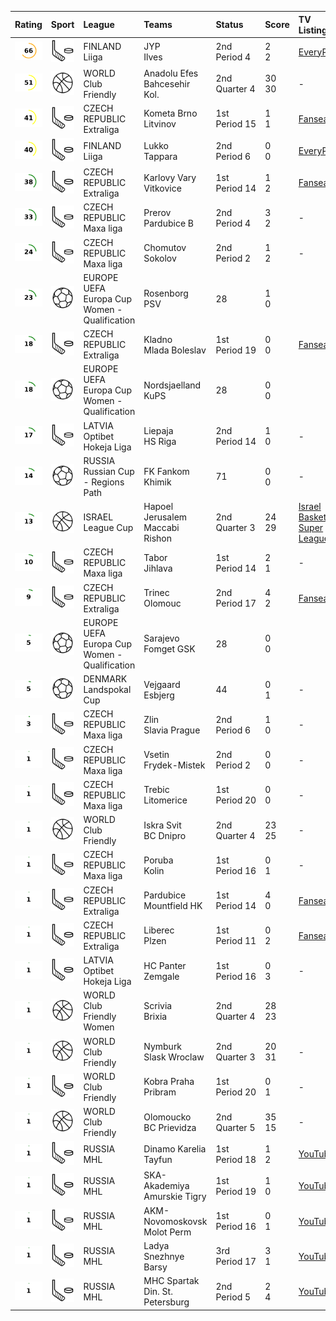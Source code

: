 | Rating                                                                                                                                 | Sport                                                                                                                | League                                          | Teams                              | Status        | Score    | TV Listing                                                                     |
|:---------------------------------------------------------------------------------------------------------------------------------------|:---------------------------------------------------------------------------------------------------------------------|:------------------------------------------------|:-----------------------------------|:--------------|:---------|:-------------------------------------------------------------------------------|
| <img src="https://raw.githubusercontent.com/BlakeDuncan25/Donut-SVG-Ratings/bac4e4a278175106499642192132b1786a9aec38/66.svg" alt="66"> | <img src="https://raw.githubusercontent.com/BlakeDuncan25/Donut-SVG-Ratings/master/hockey.png" alt="Ice Hockey">     | FINLAND<br>Liiga                                | JYP<br>Ilves                       | 2nd Period 4  | 2<br>2   | <a href="https://everyplay.live/pages/RVXlOZkW6">EveryPlay</a>                 |
| <img src="https://raw.githubusercontent.com/BlakeDuncan25/Donut-SVG-Ratings/bac4e4a278175106499642192132b1786a9aec38/51.svg" alt="51"> | <img src="https://raw.githubusercontent.com/BlakeDuncan25/Donut-SVG-Ratings/master/basketball.png" alt="Basketball"> | WORLD<br>Club Friendly                          | Anadolu Efes<br>Bahcesehir Kol.    | 2nd Quarter 4 | 30<br>30 | -                                                                              |
| <img src="https://raw.githubusercontent.com/BlakeDuncan25/Donut-SVG-Ratings/bac4e4a278175106499642192132b1786a9aec38/41.svg" alt="41"> | <img src="https://raw.githubusercontent.com/BlakeDuncan25/Donut-SVG-Ratings/master/hockey.png" alt="Ice Hockey">     | CZECH REPUBLIC<br>Extraliga                     | Kometa Brno<br>Litvinov            | 1st Period 15 | 1<br>1   | <a href="https://www.fanseat.com/tipsport-extraliga">Fanseat</a>               |
| <img src="https://raw.githubusercontent.com/BlakeDuncan25/Donut-SVG-Ratings/bac4e4a278175106499642192132b1786a9aec38/40.svg" alt="40"> | <img src="https://raw.githubusercontent.com/BlakeDuncan25/Donut-SVG-Ratings/master/hockey.png" alt="Ice Hockey">     | FINLAND<br>Liiga                                | Lukko<br>Tappara                   | 2nd Period 6  | 0<br>0   | <a href="https://everyplay.live/pages/RVXlOZkW6">EveryPlay</a>                 |
| <img src="https://raw.githubusercontent.com/BlakeDuncan25/Donut-SVG-Ratings/bac4e4a278175106499642192132b1786a9aec38/38.svg" alt="38"> | <img src="https://raw.githubusercontent.com/BlakeDuncan25/Donut-SVG-Ratings/master/hockey.png" alt="Ice Hockey">     | CZECH REPUBLIC<br>Extraliga                     | Karlovy Vary<br>Vitkovice          | 1st Period 14 | 1<br>2   | <a href="https://www.fanseat.com/tipsport-extraliga">Fanseat</a>               |
| <img src="https://raw.githubusercontent.com/BlakeDuncan25/Donut-SVG-Ratings/bac4e4a278175106499642192132b1786a9aec38/33.svg" alt="33"> | <img src="https://raw.githubusercontent.com/BlakeDuncan25/Donut-SVG-Ratings/master/hockey.png" alt="Ice Hockey">     | CZECH REPUBLIC<br>Maxa liga                     | Prerov<br>Pardubice B              | 2nd Period 4  | 3<br>2   | -                                                                              |
| <img src="https://raw.githubusercontent.com/BlakeDuncan25/Donut-SVG-Ratings/bac4e4a278175106499642192132b1786a9aec38/24.svg" alt="24"> | <img src="https://raw.githubusercontent.com/BlakeDuncan25/Donut-SVG-Ratings/master/hockey.png" alt="Ice Hockey">     | CZECH REPUBLIC<br>Maxa liga                     | Chomutov<br>Sokolov                | 2nd Period 2  | 1<br>2   | -                                                                              |
| <img src="https://raw.githubusercontent.com/BlakeDuncan25/Donut-SVG-Ratings/bac4e4a278175106499642192132b1786a9aec38/23.svg" alt="23"> | <img src="https://raw.githubusercontent.com/BlakeDuncan25/Donut-SVG-Ratings/master/soccer.png" alt="Soccer">         | EUROPE<br>UEFA Europa Cup Women - Qualification | Rosenborg<br>PSV                   | 28            | 1<br>0   | <a href="#N/A"></a>                                                            |
| <img src="https://raw.githubusercontent.com/BlakeDuncan25/Donut-SVG-Ratings/bac4e4a278175106499642192132b1786a9aec38/18.svg" alt="18"> | <img src="https://raw.githubusercontent.com/BlakeDuncan25/Donut-SVG-Ratings/master/hockey.png" alt="Ice Hockey">     | CZECH REPUBLIC<br>Extraliga                     | Kladno<br>Mlada Boleslav           | 1st Period 19 | 0<br>0   | <a href="https://www.fanseat.com/tipsport-extraliga">Fanseat</a>               |
| <img src="https://raw.githubusercontent.com/BlakeDuncan25/Donut-SVG-Ratings/bac4e4a278175106499642192132b1786a9aec38/18.svg" alt="18"> | <img src="https://raw.githubusercontent.com/BlakeDuncan25/Donut-SVG-Ratings/master/soccer.png" alt="Soccer">         | EUROPE<br>UEFA Europa Cup Women - Qualification | Nordsjaelland<br>KuPS              | 28            | 0<br>0   | <a href="#N/A"></a>                                                            |
| <img src="https://raw.githubusercontent.com/BlakeDuncan25/Donut-SVG-Ratings/bac4e4a278175106499642192132b1786a9aec38/17.svg" alt="17"> | <img src="https://raw.githubusercontent.com/BlakeDuncan25/Donut-SVG-Ratings/master/hockey.png" alt="Ice Hockey">     | LATVIA<br>Optibet Hokeja Liga                   | Liepaja<br>HS Riga                 | 2nd Period 14 | 1<br>0   | -                                                                              |
| <img src="https://raw.githubusercontent.com/BlakeDuncan25/Donut-SVG-Ratings/bac4e4a278175106499642192132b1786a9aec38/14.svg" alt="14"> | <img src="https://raw.githubusercontent.com/BlakeDuncan25/Donut-SVG-Ratings/master/soccer.png" alt="Soccer">         | RUSSIA<br>Russian Cup - Regions Path            | FK Fankom<br>Khimik                | 71            | 0<br>0   | -                                                                              |
| <img src="https://raw.githubusercontent.com/BlakeDuncan25/Donut-SVG-Ratings/bac4e4a278175106499642192132b1786a9aec38/13.svg" alt="13"> | <img src="https://raw.githubusercontent.com/BlakeDuncan25/Donut-SVG-Ratings/master/basketball.png" alt="Basketball"> | ISRAEL<br>League Cup                            | Hapoel Jerusalem<br>Maccabi Rishon | 2nd Quarter 3 | 24<br>29 | <a href="https://www.basket.co.il/?lang=en">Israel Basketball Super League</a> |
| <img src="https://raw.githubusercontent.com/BlakeDuncan25/Donut-SVG-Ratings/bac4e4a278175106499642192132b1786a9aec38/10.svg" alt="10"> | <img src="https://raw.githubusercontent.com/BlakeDuncan25/Donut-SVG-Ratings/master/hockey.png" alt="Ice Hockey">     | CZECH REPUBLIC<br>Maxa liga                     | Tabor<br>Jihlava                   | 1st Period 14 | 2<br>1   | -                                                                              |
| <img src="https://raw.githubusercontent.com/BlakeDuncan25/Donut-SVG-Ratings/bac4e4a278175106499642192132b1786a9aec38/9.svg" alt="9">   | <img src="https://raw.githubusercontent.com/BlakeDuncan25/Donut-SVG-Ratings/master/hockey.png" alt="Ice Hockey">     | CZECH REPUBLIC<br>Extraliga                     | Trinec<br>Olomouc                  | 2nd Period 17 | 4<br>2   | <a href="https://www.fanseat.com/tipsport-extraliga">Fanseat</a>               |
| <img src="https://raw.githubusercontent.com/BlakeDuncan25/Donut-SVG-Ratings/bac4e4a278175106499642192132b1786a9aec38/5.svg" alt="5">   | <img src="https://raw.githubusercontent.com/BlakeDuncan25/Donut-SVG-Ratings/master/soccer.png" alt="Soccer">         | EUROPE<br>UEFA Europa Cup Women - Qualification | Sarajevo<br>Fomget GSK             | 28            | 0<br>0   | <a href="#N/A"></a>                                                            |
| <img src="https://raw.githubusercontent.com/BlakeDuncan25/Donut-SVG-Ratings/bac4e4a278175106499642192132b1786a9aec38/5.svg" alt="5">   | <img src="https://raw.githubusercontent.com/BlakeDuncan25/Donut-SVG-Ratings/master/soccer.png" alt="Soccer">         | DENMARK<br>Landspokal Cup                       | Vejgaard<br>Esbjerg                | 44            | 0<br>1   | -                                                                              |
| <img src="https://raw.githubusercontent.com/BlakeDuncan25/Donut-SVG-Ratings/bac4e4a278175106499642192132b1786a9aec38/3.svg" alt="3">   | <img src="https://raw.githubusercontent.com/BlakeDuncan25/Donut-SVG-Ratings/master/hockey.png" alt="Ice Hockey">     | CZECH REPUBLIC<br>Maxa liga                     | Zlin<br>Slavia Prague              | 2nd Period 6  | 1<br>0   | -                                                                              |
| <img src="https://raw.githubusercontent.com/BlakeDuncan25/Donut-SVG-Ratings/bac4e4a278175106499642192132b1786a9aec38/1.svg" alt="1">   | <img src="https://raw.githubusercontent.com/BlakeDuncan25/Donut-SVG-Ratings/master/hockey.png" alt="Ice Hockey">     | CZECH REPUBLIC<br>Maxa liga                     | Vsetin<br>Frydek-Mistek            | 2nd Period 2  | 0<br>0   | -                                                                              |
| <img src="https://raw.githubusercontent.com/BlakeDuncan25/Donut-SVG-Ratings/bac4e4a278175106499642192132b1786a9aec38/1.svg" alt="1">   | <img src="https://raw.githubusercontent.com/BlakeDuncan25/Donut-SVG-Ratings/master/hockey.png" alt="Ice Hockey">     | CZECH REPUBLIC<br>Maxa liga                     | Trebic<br>Litomerice               | 1st Period 20 | 0<br>0   | -                                                                              |
| <img src="https://raw.githubusercontent.com/BlakeDuncan25/Donut-SVG-Ratings/bac4e4a278175106499642192132b1786a9aec38/1.svg" alt="1">   | <img src="https://raw.githubusercontent.com/BlakeDuncan25/Donut-SVG-Ratings/master/basketball.png" alt="Basketball"> | WORLD<br>Club Friendly                          | Iskra Svit<br>BC Dnipro            | 2nd Quarter 4 | 23<br>25 | -                                                                              |
| <img src="https://raw.githubusercontent.com/BlakeDuncan25/Donut-SVG-Ratings/bac4e4a278175106499642192132b1786a9aec38/1.svg" alt="1">   | <img src="https://raw.githubusercontent.com/BlakeDuncan25/Donut-SVG-Ratings/master/hockey.png" alt="Ice Hockey">     | CZECH REPUBLIC<br>Maxa liga                     | Poruba<br>Kolin                    | 1st Period 16 | 0<br>1   | -                                                                              |
| <img src="https://raw.githubusercontent.com/BlakeDuncan25/Donut-SVG-Ratings/bac4e4a278175106499642192132b1786a9aec38/1.svg" alt="1">   | <img src="https://raw.githubusercontent.com/BlakeDuncan25/Donut-SVG-Ratings/master/hockey.png" alt="Ice Hockey">     | CZECH REPUBLIC<br>Extraliga                     | Pardubice<br>Mountfield HK         | 1st Period 14 | 4<br>0   | <a href="https://www.fanseat.com/tipsport-extraliga">Fanseat</a>               |
| <img src="https://raw.githubusercontent.com/BlakeDuncan25/Donut-SVG-Ratings/bac4e4a278175106499642192132b1786a9aec38/1.svg" alt="1">   | <img src="https://raw.githubusercontent.com/BlakeDuncan25/Donut-SVG-Ratings/master/hockey.png" alt="Ice Hockey">     | CZECH REPUBLIC<br>Extraliga                     | Liberec<br>Plzen                   | 1st Period 11 | 0<br>2   | <a href="https://www.fanseat.com/tipsport-extraliga">Fanseat</a>               |
| <img src="https://raw.githubusercontent.com/BlakeDuncan25/Donut-SVG-Ratings/bac4e4a278175106499642192132b1786a9aec38/1.svg" alt="1">   | <img src="https://raw.githubusercontent.com/BlakeDuncan25/Donut-SVG-Ratings/master/hockey.png" alt="Ice Hockey">     | LATVIA<br>Optibet Hokeja Liga                   | HC Panter<br>Zemgale               | 1st Period 16 | 0<br>3   | -                                                                              |
| <img src="https://raw.githubusercontent.com/BlakeDuncan25/Donut-SVG-Ratings/bac4e4a278175106499642192132b1786a9aec38/1.svg" alt="1">   | <img src="https://raw.githubusercontent.com/BlakeDuncan25/Donut-SVG-Ratings/master/basketball.png" alt="Basketball"> | WORLD<br>Club Friendly Women                    | Scrivia<br>Brixia                  | 2nd Quarter 4 | 28<br>23 | <a href="#N/A"></a>                                                            |
| <img src="https://raw.githubusercontent.com/BlakeDuncan25/Donut-SVG-Ratings/bac4e4a278175106499642192132b1786a9aec38/1.svg" alt="1">   | <img src="https://raw.githubusercontent.com/BlakeDuncan25/Donut-SVG-Ratings/master/basketball.png" alt="Basketball"> | WORLD<br>Club Friendly                          | Nymburk<br>Slask Wroclaw           | 2nd Quarter 3 | 20<br>31 | -                                                                              |
| <img src="https://raw.githubusercontent.com/BlakeDuncan25/Donut-SVG-Ratings/bac4e4a278175106499642192132b1786a9aec38/1.svg" alt="1">   | <img src="https://raw.githubusercontent.com/BlakeDuncan25/Donut-SVG-Ratings/master/hockey.png" alt="Ice Hockey">     | WORLD<br>Club Friendly                          | Kobra Praha<br>Pribram             | 1st Period 20 | 0<br>1   | -                                                                              |
| <img src="https://raw.githubusercontent.com/BlakeDuncan25/Donut-SVG-Ratings/bac4e4a278175106499642192132b1786a9aec38/1.svg" alt="1">   | <img src="https://raw.githubusercontent.com/BlakeDuncan25/Donut-SVG-Ratings/master/basketball.png" alt="Basketball"> | WORLD<br>Club Friendly                          | Olomoucko<br>BC Prievidza          | 2nd Quarter 5 | 35<br>15 | -                                                                              |
| <img src="https://raw.githubusercontent.com/BlakeDuncan25/Donut-SVG-Ratings/bac4e4a278175106499642192132b1786a9aec38/1.svg" alt="1">   | <img src="https://raw.githubusercontent.com/BlakeDuncan25/Donut-SVG-Ratings/master/hockey.png" alt="Ice Hockey">     | RUSSIA<br>MHL                                   | Dinamo Karelia<br>Tayfun           | 1st Period 18 | 1<br>2   | <a href="https://www.youtube.com/@mhl_rus/streams">YouTube</a>                 |
| <img src="https://raw.githubusercontent.com/BlakeDuncan25/Donut-SVG-Ratings/bac4e4a278175106499642192132b1786a9aec38/1.svg" alt="1">   | <img src="https://raw.githubusercontent.com/BlakeDuncan25/Donut-SVG-Ratings/master/hockey.png" alt="Ice Hockey">     | RUSSIA<br>MHL                                   | SKA-Akademiya<br>Amurskie Tigry    | 1st Period 19 | 1<br>0   | <a href="https://www.youtube.com/@mhl_rus/streams">YouTube</a>                 |
| <img src="https://raw.githubusercontent.com/BlakeDuncan25/Donut-SVG-Ratings/bac4e4a278175106499642192132b1786a9aec38/1.svg" alt="1">   | <img src="https://raw.githubusercontent.com/BlakeDuncan25/Donut-SVG-Ratings/master/hockey.png" alt="Ice Hockey">     | RUSSIA<br>MHL                                   | AKM-Novomoskovsk<br>Molot Perm     | 1st Period 16 | 0<br>1   | <a href="https://www.youtube.com/@mhl_rus/streams">YouTube</a>                 |
| <img src="https://raw.githubusercontent.com/BlakeDuncan25/Donut-SVG-Ratings/bac4e4a278175106499642192132b1786a9aec38/1.svg" alt="1">   | <img src="https://raw.githubusercontent.com/BlakeDuncan25/Donut-SVG-Ratings/master/hockey.png" alt="Ice Hockey">     | RUSSIA<br>MHL                                   | Ladya<br>Snezhnye Barsy            | 3rd Period 17 | 3<br>1   | <a href="https://www.youtube.com/@mhl_rus/streams">YouTube</a>                 |
| <img src="https://raw.githubusercontent.com/BlakeDuncan25/Donut-SVG-Ratings/bac4e4a278175106499642192132b1786a9aec38/1.svg" alt="1">   | <img src="https://raw.githubusercontent.com/BlakeDuncan25/Donut-SVG-Ratings/master/hockey.png" alt="Ice Hockey">     | RUSSIA<br>MHL                                   | MHC Spartak<br>Din. St. Petersburg | 2nd Period 5  | 2<br>4   | <a href="https://www.youtube.com/@mhl_rus/streams">YouTube</a>                 |